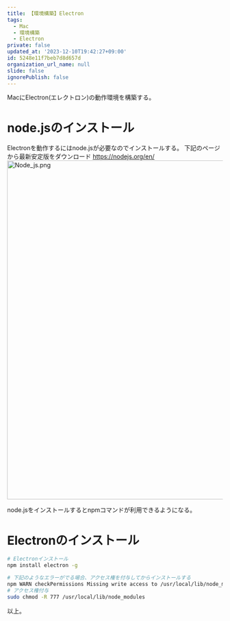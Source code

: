 ```yaml
---
title: 【環境構築】Electron
tags:
  - Mac
  - 環境構築
  - Electron
private: false
updated_at: '2023-12-10T19:42:27+09:00'
id: 5248e11f7beb7d8d657d
organization_url_name: null
slide: false
ignorePublish: false
---
```


MacにElectron(エレクトロン)の動作環境を構築する。

# node.jsのインストール

Electronを動作するにはnode.jsが必要なのでインストールする。
下記のページから最新安定版をダウンロード
https://nodejs.org/en/
<img width="791" alt="Node_js.png" src="https://qiita-image-store.s3.amazonaws.com/0/59081/a78b61b0-88ba-2dec-a4ef-b4c938bad633.png">

node.jsをインストールするとnpmコマンドが利用できるようになる。

# Electronのインストール

```bash
# Electronインストール
npm install electron -g

# 下記のようなエラーがでる場合、アクセス権を付与してからインストールする
npm WARN checkPermissions Missing write access to /usr/local/lib/node_modules
# アクセス権付与
sudo chmod -R 777 /usr/local/lib/node_modules
```

以上。
